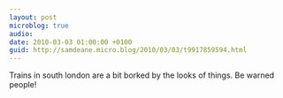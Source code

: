 ```yaml
---
layout: post
microblog: true
audio: 
date: 2010-03-03 01:00:00 +0100
guid: http://samdeane.micro.blog/2010/03/03/t9917859594.html
---
```

Trains in south london are a bit borked by the looks of things. Be warned people!
